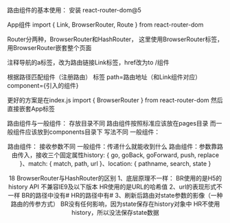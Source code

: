 


路由组件的基本使用：
安装 react-router-dom@5

App组件
import { Link, BrowserRouter, Route } from react-router-dom

Router分两种，BrowserRouter和HashRouter，  这里使用BrowserRouter标签，  用BrowserRouter嵌套整个页面

注释导航的a标签，改为路由链接Link标签，href改为to  /组件   

根据路径匹配组件（注册路由） <Route />标签  path=路由地址（和Link组件对应）  component={引入的组件}   

更好的方案是在index.js import { BrowserRouter } from react-router-dom   然后直接嵌套App标签


路由组件与一般组件：
存放目录不同
路由组件按照标准应该放在pages目录
而一般组件应该放到components目录下
写法不同
一般组件：<Header />
路由组件：
<Route 
  path="/home"
  component={Home}
/>
接收参数不同
一般组件：传递什么就能收到什么
路由组件：参数靠路由传入，接收三个固定属性history: { go, goBack, goForward, push, replace }、match: { match, path, url }、location: { pathname, search, state }


18 BrowserRouter与HashRouter的区别
1、底层原理不一样：
  BR使用的是H5的history API 不兼容IE9及以下版本
  HR使用的是URL的哈希值
2、url的表现形式不一样
  BR的路径中没有#
  HR的路径中有#
3、刷新后路由对state参数的影像（一种路由的传参方式）
  BR没有任何影响，因为state保存在history对象中
  HR不使用history，所以没法保存state数据




